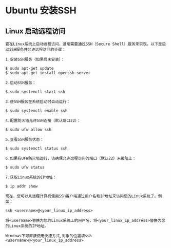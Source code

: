 
# Ubuntu 安装SSH

## Linux 启动远程访问

	要在Linux系统上启动远程访问，通常需要通过SSH（Secure Shell）服务来实现。以下是启动SSH服务并允许远程访问的步骤：

	1.安装SSH服务（如果尚未安装）：

	$ sudo apt-get update
	$ sudo apt-get install openssh-server

	2.启动SSH服务：

	$ sudo systemctl start ssh

	3.使SSH服务在系统启动时自动运行：

	$ sudo systemctl enable ssh

	4.配置防火墙允许SSH连接（默认端口22）：

	$ sudo ufw allow ssh

	5.查看SSH服务状态：

	$ sudo systemctl status ssh

	6.如果有UFW防火墙运行，请确保允许远程访问的端口（默认22）未被阻止：

	$ sudo ufw status

	7.获取Linux系统的IP地址：

	$ ip addr show

	现在，您可以从远程计算机使用SSH客户端通过用户名和IP地址来访问您的Linux系统了。例如：

	ssh <username>@<your_linux_ip_address>

	将<username>替换为您的Linux系统上的用户名，将<your_linux_ip_address>替换为您的Linux系统的IP地址。
	
	Windows下可直接使用快捷方式,对象的位置填ssh <username>@<your_linux_ip_address>
